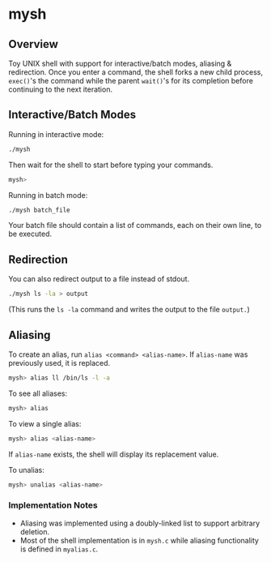 # mysh

## Overview
Toy UNIX shell with support for interactive/batch modes, aliasing & redirection. Once you enter a command, the shell forks a new child process, `exec()`'s the command while the parent `wait()`'s for its completion before continuing to the next iteration.

## Interactive/Batch Modes
Running in interactive mode:
```bash
./mysh
```
Then wait for the shell to start before typing your commands.
```bash
mysh>
```

Running in batch mode:
```bash
./mysh batch_file
```

Your batch file should contain a list of commands, each on their own line, to be executed.

## Redirection
You can also redirect output to a file instead of stdout.
```bash
./mysh ls -la > output
```
(This runs the `ls -la` command and writes the output to the file `output.`)

## Aliasing

To create an alias, run `alias <command> <alias-name>`. If `alias-name` was previously used, it is replaced.

```bash
mysh> alias ll /bin/ls -l -a
```

To see all aliases:
```bash
mysh> alias
```

To view a single alias:
```bash
mysh> alias <alias-name>
```
If `alias-name` exists, the shell will display its replacement value.

To unalias:
```bash
mysh> unalias <alias-name>
```

### Implementation Notes
- Aliasing was implemented using a doubly-linked list to support arbitrary deletion. 
- Most of the shell implementation is in `mysh.c` while aliasing functionality is defined in `myalias.c`.
